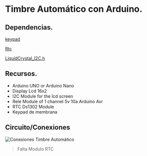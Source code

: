 # Timbre Automático con Arduino.

## Dependencias.

[keypad](https://github.com/Chris--A/Keypad)

[Rtc](https://github.com/Makuna/Rtc)

[LiquidCrystal_I2C.h](https://github.com/johnrickman/LiquidCrystal_I2C)


## Recursos.
- Arduino UNO or Arduino Nano
- Display Lcd 16x2
- I2C Module for the lcd screen
- Rele Module of 1 channel 5v 10a Arduino Avr
- RTC Ds1302 Module 
- Keypad de membrana

## Circuito/Conexiones 

![Conexiones Timbre Automático](./timbre_automatico.png")

 > Falta Modulo RTC

